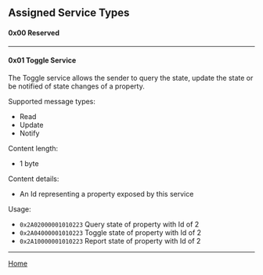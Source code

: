 ## Assigned Service Types

#### 0x00 Reserved

---

#### 0x01 Toggle Service

The Toggle service allows the sender to query the state, update the state or be notified of state changes of a property.

Supported message types:
* Read
* Update
* Notify

Content length:
* 1 byte

Content details:
* An Id representing a property exposed by this service

Usage:
* `0x2A02000001010223` Query state of property with Id of 2
* `0x2A04000001010223` Toggle state of property with Id of 2
* `0x2A10000001010223` Report state of property with Id of 2

---

[Home](README.md)